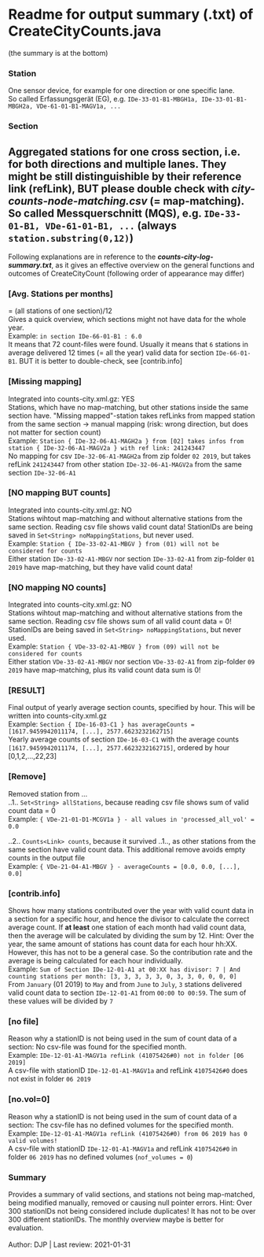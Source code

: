 ﻿# Readme for output summary (.txt) of CreateCityCounts.java
(the summary is at the bottom)

### Station
One sensor device, for example for one direction or one specific lane. <br/>
So called Erfassungsgerät (EG), e.g. `IDe-33-01-B1-MBGH1a, IDe-33-01-B1-MBGH2a, VDe-61-01-B1-MAGV1a, ...`

### Section
Aggregated stations for one cross section, i.e. for both directions and multiple lanes.
They might be still distinguishible by their reference link (refLink), BUT please double check with _**city-counts-node-matching.csv**_ (= map-matching). <br/>
So called Messquerschnitt (MQS), e.g. `IDe-33-01-B1, VDe-61-01-B1, ...` (always `station.substring(0,12)`)
---
Following explanations are in reference to the **_counts-city-log-summary.txt_**, as it gives an effective overview on the general functions and outcomes of CreateCityCount (following order of appearance may differ)

### [Avg. Stations per months]
= (all stations of one section)/12 <br/>
Gives a quick overview, which sections might not have data for the whole year. <br/> Example:  `in section IDe-66-01-B1 : 6.0` <br/>
It means that 72 count-files were found. Usually it means that `6` stations in average delivered 12 times (= all the year) valid data for section `IDe-66-01-B1`. BUT it is better to double-check, see [contrib.info]

### [Missing mapping]
Integrated into counts-city.xml.gz: YES <br/>
Stations, which have no map-matching, but other stations inside the same section have. "Missing mapped"-station takes refLinks from mapped station from the same section -> manual mapping (risk: wrong direction, but does not matter for section count)
<br/> Example:  `Station { IDe-32-06-A1-MAGH2a } from [02] takes infos from station { IDe-32-06-A1-MAGV2a } with ref link: 241243447` <br/>
No mapping for csv `IDe-32-06-A1-MAGH2a` from zip folder `02 2019`, but takes refLink `241243447` from other station `IDe-32-06-A1-MAGV2a` from the same section `IDe-32-06-A1`

### [NO mapping BUT counts]
Integrated into counts-city.xml.gz: NO <br/>
Stations wihtout map-matching and without alternative stations from the same section. Reading csv file shows valid count data! StationIDs are being saved in `Set<String> noMappingStations`, but never used.
<br/> Example:  `Station { IDe-33-02-A1-MBGV } from (01) will not be considered for counts` <br/>
Either station `IDe-33-02-A1-MBGV` nor section `IDe-33-02-A1` from zip-folder `01 2019` have map-matching, but they have valid count data!

### [NO mapping NO counts]
Integrated into counts-city.xml.gz: NO <br/>
Stations wihtout map-matching and without alternative stations from the same section. Reading csv file shows sum of all valid count data = 0! StationIDs are being saved in `Set<String> noMappingStations`, but never used.
<br/> Example:  `Station { VDe-33-02-A1-MBGV } from (09) will not be considered for counts` <br/>
Either station `VDe-33-02-A1-MBGV` nor section `VDe-33-02-A1` from zip-folder `09 2019` have map-matching, plus its valid count data sum is 0!

### [RESULT] 
Final output of yearly average section counts, specified by hour. This will be written into counts-city.xml.gz
<br/> Example:  `Section { IDe-16-03-C1 } has averageCounts = [1617.9459942011174, [...], 2577.6623232162715]` <br/>
Yearly average counts of section `IDe-16-03-C1` with the average counts `[1617.9459942011174, [...], 2577.6623232162715]`, ordered by hour [0,1,2,...,22,23]

### [Remove]
Removed station from ...
<br/> ..1.. `Set<String> allStations`, because reading csv file shows sum of valid count data = 0 <br/>
Example:  `{ VDe-21-01-D1-MCGV1a } - all values in 'processed_all_vol' = 0.0` <br/>

..2.. `Counts<Link> counts`, because it survived ..1.., as other stations from the same section have valid count data. This additional remove avoids empty counts in the output file
<br/> Example:  `{ VDe-21-04-A1-MBGV } - averageCounts = [0.0, 0.0, [...], 0.0]`

### [contrib.info]
Shows how many stations contributed over the year with valid count data in a section for a specific hour, and hence the divisor to calculate the correct average count. If **at least** one station of each month had valid count data, then the average will be calculated by dividing the sum by 12. Hint: Over the year, the same amount of stations has count data for each hour hh:XX. However, this has not to be a general case. So the contribution rate and the average is being calculated for each hour individually.
<br/> Example:  `Sum of Section IDe-12-01-A1 at 00:XX has divisor: 7 | And counting stations per month: [3, 3, 3, 3, 3, 0, 3, 3, 0, 0, 0, 0]` <br/>
From `January` (01 2019) to `May` and from `June` to `July`, `3` stations delivered valid count data to section `IDe-12-01-A1` from `00:00 `to` 00:59`. The sum of these values will be divided by `7`

### [no file]
Reason why a stationID is not being used in the sum of count data of a section: No csv-file was found for the specified month.
<br/> Example:  `IDe-12-01-A1-MAGV1a refLink (41075426#0) not in folder [06 2019]` <br/>
A csv-file with stationID `IDe-12-01-A1-MAGV1a` and refLink `41075426#0` does not exist in folder `06 2019`

### [no.vol=0]
Reason why a stationID is not being used in the sum of count data of a section: The csv-file has no defined volumes for the specified month.
<br/> Example:  `IDe-12-01-A1-MAGV1a refLink (41075426#0) from 06 2019 has 0 valid volumes!` <br/>
A csv-file with stationID `IDe-12-01-A1-MAGV1a` and refLink `41075426#0` in folder `06 2019` has no defined volumes (`nof_volumes = 0`)

### Summary
Provides a summary of valid sections, and stations not being map-matched, being modified manually, removed or causing null pointer errors. Hint: Over 300 stationIDs not being considered include duplicates! It has not to be over 300 different stationIDs. The monthly overview maybe is better for evaluation.
<br/><br/>
Author: DJP | Last review: 2021-01-31